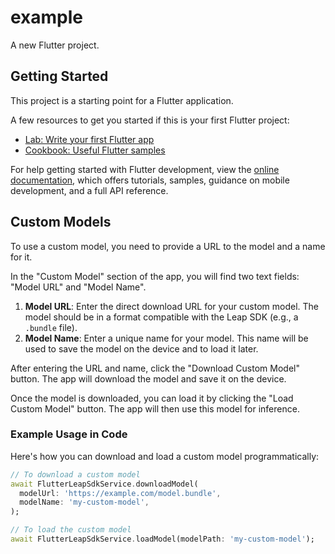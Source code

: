 # example

A new Flutter project.

## Getting Started

This project is a starting point for a Flutter application.

A few resources to get you started if this is your first Flutter project:

- [Lab: Write your first Flutter app](https://docs.flutter.dev/get-started/codelab)
- [Cookbook: Useful Flutter samples](https://docs.flutter.dev/cookbook)

For help getting started with Flutter development, view the
[online documentation](https://docs.flutter.dev/), which offers tutorials,
samples, guidance on mobile development, and a full API reference.

## Custom Models

To use a custom model, you need to provide a URL to the model and a name for it.

In the "Custom Model" section of the app, you will find two text fields: "Model URL" and "Model Name".

1.  **Model URL**: Enter the direct download URL for your custom model. The model should be in a format compatible with the Leap SDK (e.g., a `.bundle` file).
2.  **Model Name**: Enter a unique name for your model. This name will be used to save the model on the device and to load it later.

After entering the URL and name, click the "Download Custom Model" button. The app will download the model and save it on the device.

Once the model is downloaded, you can load it by clicking the "Load Custom Model" button. The app will then use this model for inference.

### Example Usage in Code

Here's how you can download and load a custom model programmatically:

```dart
// To download a custom model
await FlutterLeapSdkService.downloadModel(
  modelUrl: 'https://example.com/model.bundle',
  modelName: 'my-custom-model',
);

// To load the custom model
await FlutterLeapSdkService.loadModel(modelPath: 'my-custom-model');
```